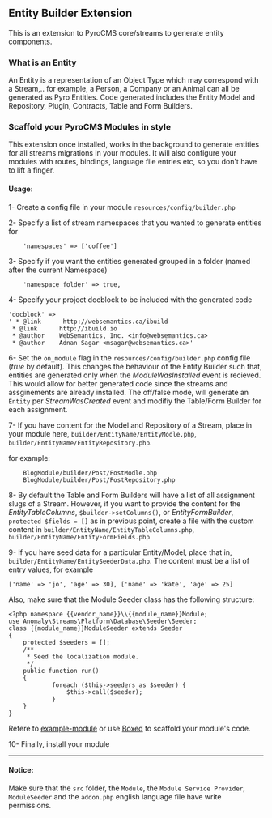 ## Entity Builder Extension

This is an extension to PyroCMS core/streams to generate entity components.

### What is an Entity

An Entity is a representation of an Object Type which may correspond with a Stream,.. for example, a Person, a Company or an Animal can all be generated as Pyro Entities. Code generated includes the Entity Model and Repository, Plugin, Contracts, Table and Form Builders.

### Scaffold your PyroCMS Modules in style

This extension once installed, works in the background to generate entities for all streams migrations in your modules. It will also configure your modules with routes, bindings, language file entries etc, so you don't have to lift a finger.

#### Usage:

1- Create a config file in your module `resources/config/builder.php`

2- Specify a list of stream namespaces that you wanted to generate entities for
```
	'namespaces' => ['coffee']
```
3- Specify if you want the entities generated grouped in a folder (named after the current Namespace)
```
	'namespace_folder' => true,
```
4- Specify your project docblock to be included with the generated code
```
'docblock' =>
' * @link      http://websemantics.ca/ibuild
 * @link      http://ibuild.io
 * @author    WebSemantics, Inc. <info@websemantics.ca>
 * @author    Adnan Sagar <msagar@websemantics.ca>'
```
6- Set the `on_module` flag in the `resources/config/builder.php` config file (*true* by default). This changes the behaviour of the Entity Builder such that, entities are generated only when the *ModuleWasInstalled* event is recieved. This would allow for better generated code since the streams and assginements are already installed. The off/false mode, will generate an `Entity` per *StreamWasCreated* event and modifiy the Table/Form Builder for each assignment.

7- If you have content for the Model and Repository of a Stream, place in your module here, `builder/EntityName/EntityModle.php`, `builder/EntityName/EntityRepository.php`.

for example:

```
	BlogModule/builder/Post/PostModle.php
	BlogModule/builder/Post/PostRepository.php
```

8- By default the Table and Form Builders will have a list of all assignment slugs of a Stream. However, if you want to provide the content for the *EntityTableColumns*, `$builder->setColumns()`, or *EntityFormBuilder*, `protected $fields = []` as in previous point, create a file with the custom content in `builder/EntityName/EntityTableColumns.php`, `builder/EntityName/EntityFormFields.php`

9- If you have seed data for a particular Entity/Model, place that in, `builder/EntityName/EntitySeederData.php`. The content must be a list of entry values, for example 

```
['name' => 'jo', 'age' => 30], ['name' => 'kate', 'age' => 25]
```

Also, make sure that the Module Seeder class has the following structure:

```
<?php namespace {{vendor_name}}\\{{module_name}}Module;
use Anomaly\Streams\Platform\Database\Seeder\Seeder;
class {{module_name}}ModuleSeeder extends Seeder
{
	protected $seeders = [];
    /**
     * Seed the localization module.
     */
    public function run()
    {   
    		foreach ($this->seeders as $seeder) {
        	    $this->call($seeder);
    		}             
    }
}
```

Refere to [example-module](https://github.com/websemantics/example-module)  or use [Boxed](http://websemantics.github.io/boxed/) to scaffold your module's code.

10- Finally, install your module

---

#### Notice:

Make sure that the `src` folder, the `Module`, the `Module Service Provider`, `ModuleSeeder` and the `addon.php` english language file have write permissions.

